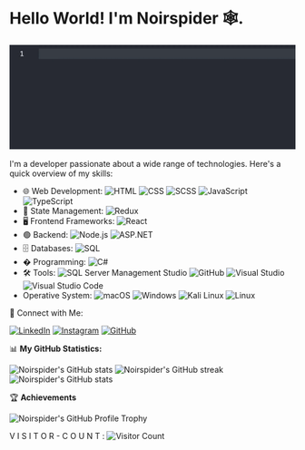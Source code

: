 # Hello World! I'm Noirspider 🕸️.



![Matrix Code](assets/readmegif.gif)


I'm a developer passionate about a wide range of technologies. Here's a quick overview of my skills:

- 🌐 Web Development: ![HTML](https://img.shields.io/badge/-HTML-E34F26?style=flat&logo=html5&logoColor=white)
  ![CSS](https://img.shields.io/badge/-CSS-1572B6?style=flat&logo=css3&logoColor=white)
  ![SCSS](https://img.shields.io/badge/-SCSS-CC6699?style=flat&logo=sass&logoColor=white)
  ![JavaScript](https://img.shields.io/badge/-JavaScript-F7DF1E?style=flat&logo=javascript&logoColor=black)
  ![TypeScript](https://img.shields.io/badge/-TypeScript-007ACC?style=flat&logo=typescript&logoColor=white)
- 🔄 State Management: ![Redux](https://img.shields.io/badge/-Redux-764ABC?style=flat&logo=redux&logoColor=white)
- 🖥️ Frontend Frameworks: ![React](https://img.shields.io/badge/-React-61DAFB?style=flat&logo=react&logoColor=black)
- 🟢 Backend: ![Node.js](https://img.shields.io/badge/-Node.js-339933?style=flat&logo=node.js&logoColor=white)
  ![ASP.NET](https://img.shields.io/badge/-ASP.NET-512BD4?style=flat&logo=.net&logoColor=white)
- 🗄️ Databases: ![SQL](https://img.shields.io/badge/-SQL-4479A1?style=flat&logo=postgresql&logoColor=white)
- � Programming: ![C#](https://img.shields.io/badge/-C%23-239120?style=flat&logo=c-sharp&logoColor=white)
- 🛠️ Tools: ![SQL Server Management Studio](https://img.shields.io/badge/-SQL%20Server%20Management%20Studio-CC2927?style=flat&logo=microsoft%20sql%20server&logoColor=white)
  ![GitHub](https://img.shields.io/badge/-GitHub-181717?style=flat&logo=github&logoColor=white)
  ![Visual Studio](https://img.shields.io/badge/-Visual%20Studio-5C2D91?style=flat&logo=visual%20studio&logoColor=white)
  ![Visual Studio Code](https://img.shields.io/badge/-Visual%20Studio%20Code-007ACC?style=flat&logo=visual%20studio%20code&logoColor=white)
- Operative System:
  ![macOS](https://img.shields.io/badge/-macOS-000000?style=flat&logo=apple&logoColor=white)
  ![Windows](https://img.shields.io/badge/-Windows-0078D6?style=flat&logo=windows&logoColor=white)
  ![Kali Linux](https://img.shields.io/badge/-Kali%20Linux-557C94?style=flat&logo=kali%20linux&logoColor=white)
  ![Linux](https://img.shields.io/badge/-Linux-FCC624?style=flat&logo=linux&logoColor=black)

🤝 Connect with Me:

[![LinkedIn](https://img.shields.io/badge/-LinkedIn-0077B5?style=flat-square&logo=linkedin&logoColor=white)](https://www.linkedin.com/in/gianluca-grillo-700a561bb/)
[![Instagram](https://img.shields.io/badge/-Instagram-E4405F?style=flat-square&logo=instagram&logoColor=white)](https://www.instagram.com/g.gr_10/)
[![GitHub](https://img.shields.io/badge/-GitHub-181717?style=flat-square&logo=github&logoColor=white)](https://github.com/Noirspider)

📊 **My GitHub Statistics:**

![Noirspider's GitHub stats](https://github-readme-stats.vercel.app/api?username=Noirspider&show_icons=true&theme=radical&hide_border=true&bg_color=000000&text_color=FFFFFF&icon_color=00FF00&title_color=00FF00)
![Noirspider's GitHub streak](https://github-readme-streak-stats.herokuapp.com/?user=Noirspider&theme=radical&hide_border=true&background=000000&ring=00FF00&fire=00FF00&currStreakLabel=FFFFFF&sideNums=00FF00&currStreakNum=00FF00&sideLabels=00FF00&dates=FFFFFF)
![Noirspider's GitHub stats](https://github-readme-stats.vercel.app/api/top-langs/?username=Noirspider&hide=c%23,powershell,Mathematica,Ruby,Objective-C,Objective-C%2b%2b,Cuda&title_color=00FF00&text_color=FFFFFF&icon_color=00FF00&bg_color=000000&langs_count=8&border_color=00FF00&hide_border=true&size_weight=1&count_weight=1)

🏆 **Achievements**

![Noirspider's GitHub Profile Trophy](https://github-profile-trophy.vercel.app/?username=Noirspider&theme=matrix)

<!--![Codewars](https://www.codewars.com/users/Noirspider/badges/large)
-->

V I S I T O R - C O U N T :
![Visitor Count](https://profile-counter.glitch.me/Noirspider/count.svg)

